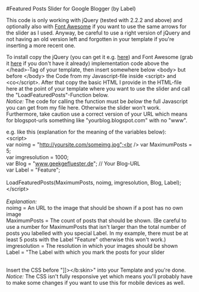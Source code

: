 #Featured Posts Slider for Google Blogger (by Label)

This code is only working with jQuery (tested with 2.2.2 and above) and optionally also with <a href="http://fortawesome.github.io/Font-Awesome/icons/">Font Awesome</a> if you want to use the same arrows for the slider as I used. Anyway, be careful to use a right version of jQuery and not having an old version left and forgotten in your template if you're inserting a more recent one.<br />

To install copy the jQuery (you can get it e.g. <a href="https://developers.google.com/speed/libraries/#jquery">here</a>) and Font Awesome (grab it <a href="http://fontawesome.io/get-started/">here</a> if you don't have it already) implementation code above the &lt;/head&gt;-Tag of your template, then insert somewhere below &lt;body&gt; but before &lt;/body&gt; the Code from my Javascript-file inside &lt;script&gt; and <co&lt;/script&gt;. After that copy the basic HTML I provide in the HTML-file here at the point of your template where you want to use the slider and call the "LoadFeaturedPosts"-Function below.<br />
<em>Notice:</em> The code for calling the function must be <em>below</em> the full Javascript you can get from my file here. Otherwise the slider won't work. Furthermore, take caution use a correct version of your URL which means for blogspot-urls something like "yourblog.blogspot.com" with no "www".<br />

e.g. like this (explanation for the meaning of the variables below):<br />
  &lt;script&gt;<br />
    var noimg = "http://yoursite.com/someimg.jpg";<br />
    var MaximumPosts = 5;<br />
    var imgresolution = 1000;<br />
    var Blog = "www.geekgefluester.de"; // Your Blog-URL<br />
    var Label = "Feature";<br />
<br />
    LoadFeaturedPosts(MaximumPosts, noimg, imgresolution, Blog, Label);<br />
  &lt;/script&gt;<br />
  <br />
  <em>Explanation:</em><br />
  noimg = An URL to the image that should be shown if a post has no own image<br />
  MaximumPosts = The count of posts that should be shown. (Be careful to use a number for MaximumPosts that isn't larger than the total number of posts you labelled with you special Label. In my example, there must be at least 5 posts with the Label "Feature" otherwise this won't work.)<br />
  imgresolution = The resolution in which your images should be shown<br />
  Label = "The Label with which you mark the posts for your slider<br />
  <br />
  
Insert the CSS before "]]&gt;&lt;/b:skin&gt;" into your Template and you're done. <br />
<em>Notice:</em> The CSS isn't fully responsive yet which means you'll probably have to make some changes if you want to use this for mobile devices as well.<br />
<br />
